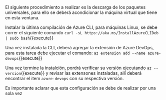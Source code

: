 El siguiente procedimiento a realizar es la descarga de los paquetes universales, para ello se deberá acondicionar la máquina virtual que tiene en esta ventana.

Instalar la última compilación de Azure CLI, para máquinas Linux, se debe correr el siguiente comando  `curl -sL https://aka.ms/InstallAzureCLIDeb | sudo bash`{{execute}}

Una vez instalada la CLI, deberá agregar la extensión de Azure DevOps, para esta tarea debe ejecutar el comando:  `az extension add --name azure-devops`{{execute}}

Una vez termine la instalción, pordrá verificar su versión ejecutando `az --version`{{execute}} y revisar las extensones instaladas, allí deberá encontrar el item `azure-devops` con su respectiva versión.

Es importante aclarar que esta configuración se debe de realizar por una sola vez
